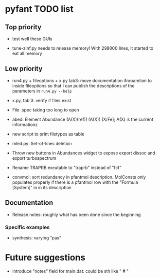 # pyfant TODO list

## Top priority

- test well these GUIs

- tune-zinf.py needs to release memory! With 298000 lines, it started to eat all memory

## Low priority

- run4.py + fileoptions + x.py tab3: move documentation ifnroamtion to inside fileoptions so that I can publish the descriptions of the parameters in `run4.py --help`

- x.py, tab 3: verify if files exist

- File .spec taking too long to open

- abed: Element Abundance (A(X)(ref)) (A(X)) [X/Fe]; A(X) is the current informationz
 
- new script to print filetypes as table

- mled.py: Set-of-lines deletion

- Throw new buttons in Abundances widget to expose export dissoc and export turbospectrum

- Rename TRAPRB exeutable to "traprb" instead of "fcf"

- convmol: sort redundancy in pfantmol description. MolConsts only
  populates properly if there is a pfantmol row with the "Formula [System]" in in its description

## Documentation

- Release notes: roughly what has been done since the beginning

### Specific examples

- synthesis: varying "pas"

# Future suggestions

- Introduce "notes" field for main.dat: could be sth like "<star name> # <notes>"
